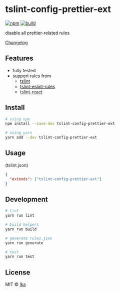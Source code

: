 # tslint-config-prettier-ext

[![npm](https://img.shields.io/npm/v/tslint-config-prettier-ext.svg)](https://www.npmjs.com/package/tslint-config-prettier-ext)
[![build](https://img.shields.io/travis/ikatyang/tslint-config-prettier-ext/master.svg)](https://travis-ci.org/ikatyang/tslint-config-prettier-ext/builds)

disable all prettier-related rules

[Changelog](https://github.com/ikatyang/tslint-config-prettier-ext/blob/master/CHANGELOG.md)

## Features

- fully tested
- support rules from
  - [tslint](https://github.com/palantir/tslint)
  - [tslint-eslint-rules](https://github.com/buzinas/tslint-eslint-rules)
  - [tslint-react](https://github.com/palantir/tslint-react)

## Install

```sh
# using npm
npm install --save-dev tslint-config-prettier-ext

# using yarn
yarn add --dev tslint-config-prettier-ext
```

## Usage

(tslint.json)

```json
{
  "extends": ["tslint-config-prettier-ext"]
}
```

## Development

```sh
# lint
yarn run lint

# build helpers
yarn run build

# generate rules.json
yarn run generate

# test
yarn run test
```

## License

MIT © [Ika](https://github.com/ikatyang)
